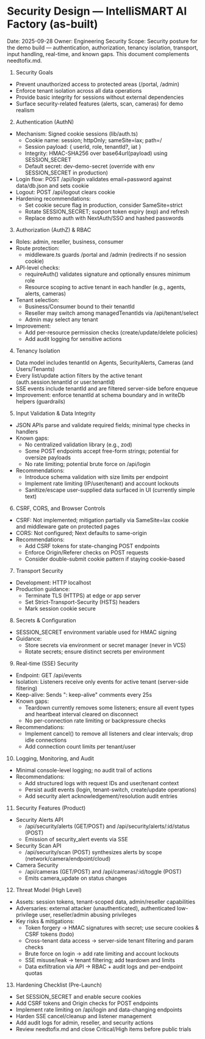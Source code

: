 # Security Design — IntelliSMART AI Factory (as-built)

Date: 2025-09-28
Owner: Engineering Security
Scope: Security posture for the demo build — authentication, authorization, tenancy isolation, transport, input handling, real-time, and known gaps. This document complements needtofix.md.

1. Security Goals
- Prevent unauthorized access to protected areas (/portal, /admin)
- Enforce tenant isolation across all data operations
- Provide basic integrity for sessions without external dependencies
- Surface security-related features (alerts, scan, cameras) for demo realism

2. Authentication (AuthN)
- Mechanism: Signed cookie sessions (lib/auth.ts)
  - Cookie name: session; httpOnly; sameSite=lax; path=/
  - Session payload: { userId, role, tenantId?, iat }
  - Integrity: HMAC-SHA256 over base64url(payload) using SESSION_SECRET
  - Default secret: dev-demo-secret (override with env SESSION_SECRET in production)
- Login flow: POST /api/login validates email+password against data/db.json and sets cookie
- Logout: POST /api/logout clears cookie
- Hardening recommendations:
  - Set cookie secure flag in production, consider SameSite=strict
  - Rotate SESSION_SECRET; support token expiry (exp) and refresh
  - Replace demo auth with NextAuth/SSO and hashed passwords

3. Authorization (AuthZ) & RBAC
- Roles: admin, reseller, business, consumer
- Route protection:
  - middleware.ts guards /portal and /admin (redirects if no session cookie)
- API-level checks:
  - requireAuth() validates signature and optionally ensures minimum role
  - Resource scoping to active tenant in each handler (e.g., agents, alerts, cameras)
- Tenant selection:
  - Business/Consumer bound to their tenantId
  - Reseller may switch among managedTenantIds via /api/tenant/select
  - Admin may select any tenant
- Improvement:
  - Add per-resource permission checks (create/update/delete policies)
  - Add audit logging for sensitive actions

4. Tenancy Isolation
- Data model includes tenantId on Agents, SecurityAlerts, Cameras (and Users/Tenants)
- Every list/update action filters by the active tenant (auth.session.tenantId or user.tenantId)
- SSE events include tenantId and are filtered server-side before enqueue
- Improvement: enforce tenantId at schema boundary and in writeDb helpers (guardrails)

5. Input Validation & Data Integrity
- JSON APIs parse and validate required fields; minimal type checks in handlers
- Known gaps:
  - No centralized validation library (e.g., zod)
  - Some POST endpoints accept free-form strings; potential for oversize payloads
  - No rate limiting; potential brute force on /api/login
- Recommendations:
  - Introduce schema validation with size limits per endpoint
  - Implement rate limiting (IP/user/tenant) and account lockouts
  - Sanitize/escape user-supplied data surfaced in UI (currently simple text)

6. CSRF, CORS, and Browser Controls
- CSRF: Not implemented; mitigation partially via SameSite=lax cookie and middleware gate on protected pages
- CORS: Not configured; Next defaults to same-origin
- Recommendations:
  - Add CSRF tokens for state-changing POST endpoints
  - Enforce Origin/Referer checks on POST requests
  - Consider double-submit cookie pattern if staying cookie-based

7. Transport Security
- Development: HTTP localhost
- Production guidance:
  - Terminate TLS (HTTPS) at edge or app server
  - Set Strict-Transport-Security (HSTS) headers
  - Mark session cookie secure

8. Secrets & Configuration
- SESSION_SECRET environment variable used for HMAC signing
- Guidance:
  - Store secrets via environment or secret manager (never in VCS)
  - Rotate secrets; ensure distinct secrets per environment

9. Real-time (SSE) Security
- Endpoint: GET /api/events
- Isolation: Listeners receive only events for active tenant (server-side filtering)
- Keep-alive: Sends ": keep-alive" comments every 25s
- Known gaps:
  - Teardown currently removes some listeners; ensure all event types and heartbeat interval cleared on disconnect
  - No per-connection rate limiting or backpressure checks
- Recommendations:
  - Implement cancel() to remove all listeners and clear intervals; drop idle connections
  - Add connection count limits per tenant/user

10. Logging, Monitoring, and Audit
- Minimal console-level logging; no audit trail of actions
- Recommendations:
  - Add structured logs with request IDs and user/tenant context
  - Persist audit events (login, tenant-switch, create/update operations)
  - Add security alert acknowledgement/resolution audit entries

11. Security Features (Product)
- Security Alerts API
  - /api/security/alerts (GET/POST) and /api/security/alerts/:id/status (POST)
  - Emission of security_alert events via SSE
- Security Scan API
  - /api/security/scan (POST) synthesizes alerts by scope (network/camera/endpoint/cloud)
- Camera Security
  - /api/cameras (GET/POST) and /api/cameras/:id/toggle (POST)
  - Emits camera_update on status changes

12. Threat Model (High Level)
- Assets: session tokens, tenant-scoped data, admin/reseller capabilities
- Adversaries: external attacker (unauthenticated), authenticated low-privilege user, reseller/admin abusing privileges
- Key risks & mitigations:
  - Token forgery → HMAC signatures with secret; use secure cookies & CSRF tokens (todo)
  - Cross-tenant data access → server-side tenant filtering and param checks
  - Brute force on login → add rate limiting and account lockouts
  - SSE misuse/leak → tenant filtering; add teardown and limits
  - Data exfiltration via API → RBAC + audit logs and per-endpoint quotas

13. Hardening Checklist (Pre-Launch)
- Set SESSION_SECRET and enable secure cookies
- Add CSRF tokens and Origin checks for POST endpoints
- Implement rate limiting on /api/login and data-changing endpoints
- Harden SSE cancel/cleanup and listener management
- Add audit logs for admin, reseller, and security actions
- Review needtofix.md and close Critical/High items before public trials
